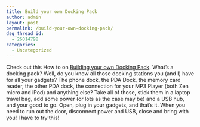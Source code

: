 ```yaml
---
title: Build your own Docking Pack
author: admin
layout: post
permalink: /build-your-own-docking-pack/
dsq_thread_id:
  - 26014798
categories:
  - Uncategorized
---
```

Check out this How to on [Building your own Docking Pack][1]. What’s a docking pack? Well, do you know all those docking stations you (and I) have for all your gadgets? The phone dock, the PDA Dock, the memory card reader, the other PDA dock, the connection for your MP3 Player (both Zen micro and iPod) and anything else? Take all of those, stick them in a laptop travel bag, add some power (or lots as the case may be) and a USB hub, and your good to go. Open, plug in your gadgets, and that’s it. When you need to run out the door, disconnect power and USB, close and bring with you! I have to try this!

 [1]: http://microship.com/resources/gadget-docking-pack.html